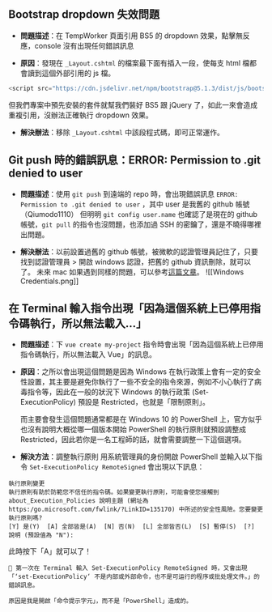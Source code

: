 ## Bootstrap dropdown 失效問題

- **問題描述**：在 TempWorker 頁面引用 BS5 的 dropdown 效果，點擊無反應，console 沒有出現任何錯誤訊息

- **原因**：發現在 `_Layout.cshtml` 的檔案最下面有插入一段，使每支 html 檔都會讀到這個外部引用的 js 檔。
```js
<script src="https://cdn.jsdelivr.net/npm/bootstrap@5.1.3/dist/js/bootstrap.bundle.min.js" integrity="sha384-ka7Sk0Gln4gmtz2MlQnikT1wXgYsOg+OMhuP+IlRH9sENBO0LRn5q+8nbTov4+1p" crossorigin="anonymous"></script>
```
但我們專案中預先安裝的套件就幫我們裝好 BS5 跟 jQuery 了，如此一來會造成重複引用，沒辦法正確執行 dropdown 效果。

- **解決辦法**：移除 `_Layout.cshtml` 中該段程式碼，即可正常運作。

## Git push 時的錯誤訊息：ERROR: Permission to .git denied to user

- **問題描述**：使用 `git push` 到遠端的 repo 時，會出現錯誤訊息 `ERROR: Permission to .git denied to user` ，其中 user 是我舊的 github 帳號（Qiumodo1110）
  但明明 `git config user.name` 也確認了是現在的 github 帳號，`git pull` 的指令也沒問題，也添加過 SSH 的密鑰了，還是不曉得哪裡出問題。

- **解決辦法**：以前設置過舊的 github 帳號，被微軟的認證管理員記住了，只要找到認證管理員 > 開啟 windows 認證，把舊的 github 資訊刪除，就可以了。
  未來 mac 如果遇到同樣的問題，可以參考[這篇文章](https://stackoverflow.com/questions/5335197/gits-famous-error-permission-to-git-denied-to-user)。
  ![[Windows Credentials.png]]

## 在 Terminal 輸入指令出現「因為這個系統上已停用指令碼執行，所以無法載入…」

- **問題描述**：下 `vue create my-project` 指令時會出現「因為這個系統上已停用指令碼執行，所以無法載入 Vue」的訊息。

- **原因**：之所以會出現這個問題是因為 Windows 在執行政策上會有一定的安全性設置，其主要是避免你執行了一些不安全的指令來源，例如不小心執行了病毒指令等，因此在一般的狀況下 Windows 的執行政策 (Set-ExecutionPolicy) 預設是 Restricted，也就是「限制原則」。
  
  而主要會發生這個問題通常都是在 Windows 10 的 PowerShell 上，官方似乎也沒有說明大概從哪一個版本開始 PowerShell 的執行原則就預設調整成 Restricted，因此若你是一名工程師的話，就會需要調整一下這個選項。

- **解決方法**：調整執行原則
  用系統管理員的身份開啟 PowerShell 並輸入以下指令 `Set-ExecutionPolicy RemoteSigned`
  會出現以下訊息：
```shell
執行原則變更
執行原則有助於防範您不信任的指令碼。如果變更執行原則，可能會使您接觸到 about_Execution_Policies 說明主題 (網址為
https:/go.microsoft.com/fwlink/?LinkID=135170) 中所述的安全性風險。您要變更執行原則嗎?
[Y] 是(Y)  [A] 全部皆是(A)  [N] 否(N)  [L] 全部皆否(L)  [S] 暫停(S)  [?] 說明 (預設值為 "N"):
```
此時按下「A」就可以了！

```
📝 第一次在 Terminal 輸入 Set-ExecutionPolicy RemoteSigned 時，又會出現「‘set-ExecutionPolicy‘ 不是内部或外部命令，也不是可运行的程序或批处理文件。」的錯誤訊息。

原因是我是開啟「命令提示字元」，而不是「PowerShell」造成的。
```

